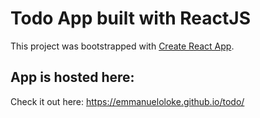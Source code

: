# Todo App built with ReactJS

This project was bootstrapped with [Create React App](https://github.com/facebook/create-react-app).

## App is hosted here:

Check it out here: https://emmanueloloke.github.io/todo/
